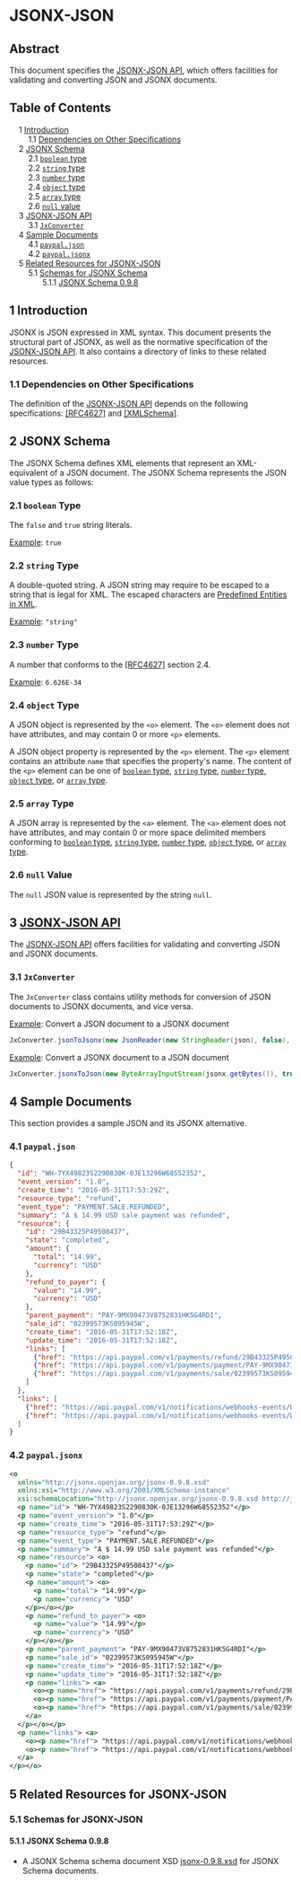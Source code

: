 # JSONX-JSON

## Abstract

This document specifies the <ins>JSONX-JSON API</ins>, which offers facilities for validating and converting JSON and JSONX documents.

## Table of Contents

<samp>&nbsp;&nbsp;</samp>1 [Introduction][#introduction]<br>
<samp>&nbsp;&nbsp;&nbsp;&nbsp;</samp>1.1 [Dependencies on Other Specifications][#dependencies]<br>
<samp>&nbsp;&nbsp;</samp>2 [JSONX Schema][#jsonxschema]<br>
<samp>&nbsp;&nbsp;&nbsp;&nbsp;</samp>2.1 [`boolean` type][#booleantype]<br>
<samp>&nbsp;&nbsp;&nbsp;&nbsp;</samp>2.2 [`string` type][#stringtype]<br>
<samp>&nbsp;&nbsp;&nbsp;&nbsp;</samp>2.3 [`number` type][#numbertype]<br>
<samp>&nbsp;&nbsp;&nbsp;&nbsp;</samp>2.4 [`object` type][#objecttype]<br>
<samp>&nbsp;&nbsp;&nbsp;&nbsp;</samp>2.5 [`array` type][#arraytype]<br>
<samp>&nbsp;&nbsp;&nbsp;&nbsp;</samp>2.6 [`null` value][#nullvalue]<br>
<samp>&nbsp;&nbsp;</samp>3 [JSONX-JSON API][#jsonxjsonapi]<br>
<samp>&nbsp;&nbsp;&nbsp;&nbsp;</samp>3.1 [`JxConverter`][#jxconverter]<br>
<samp>&nbsp;&nbsp;</samp>4 [Sample Documents][#samples]<br>
<samp>&nbsp;&nbsp;&nbsp;&nbsp;</samp>4.1 [`paypal.json`][#paypaljson]<br>
<samp>&nbsp;&nbsp;&nbsp;&nbsp;</samp>4.2 [`paypal.jsonx`][#paypaljsonx]<br>
<samp>&nbsp;&nbsp;</samp>5 [Related Resources for JSONX-JSON][#resources]<br>
<samp>&nbsp;&nbsp;&nbsp;&nbsp;</samp>5.1 [Schemas for JSONX Schema][#json-schemas]<br>
<samp>&nbsp;&nbsp;&nbsp;&nbsp;&nbsp;&nbsp;&nbsp;</samp>5.1.1 [JSONX Schema 0.9.8][#jsonx-098]

## 1 Introduction

JSONX is JSON expressed in XML syntax. This document presents the structural part of JSONX, as well as the normative specification of the <ins>JSONX-JSON API</ins>. It also contains a directory of links to these related resources.

### 1.1 Dependencies on Other Specifications

The definition of the <ins>JSONX-JSON API</ins> depends on the following specifications: [\[RFC4627\]][rfc4627] and [\[XMLSchema\]][xmlschema].

## 2 JSONX Schema

The JSONX Schema defines XML elements that represent an XML-equivalent of a JSON document. The JSONX Schema represents the JSON value types as follows:

### 2.1 `boolean` Type

The `false` and `true` string literals.

<ins>Example</ins>: `true`

### 2.2 `string` Type

A double-quoted string. A JSON string may require to be escaped to a string that is legal for XML. The escaped characters are [Predefined Entities in XML][xmlentities].

<ins>Example</ins>: `"string"`

### 2.3 `number` Type

A number that conforms to the [\[RFC4627\]][rfc4627] section 2.4.

<ins>Example</ins>: `6.626E-34`

### 2.4 `object` Type

A JSON object is represented by the `<o>` element. The `<o>` element does not have attributes, and may contain 0 or more `<p>` elements.

A JSON object property is represented by the `<p>` element. The `<p>` element contains an attribute `name` that specifies the property's name. The content of the `<p>` element can be one of [`boolean` type][#booleantype], [`string` type][#stringtype], [`number` type][#numbertype], [`object` type][#objecttype], or [`array` type][#arraytype].

### 2.5 `array` Type

A JSON array is represented by the `<a>` element. The `<a>` element does not have attributes, and may contain 0 or more space delimited members conforming to [`boolean` type][#booleantype], [`string` type][#stringtype], [`number` type][#numbertype], [`object` type][#objecttype], or [`array` type][#arraytype].

### 2.6 `null` Value

The `null` JSON value is represented by the string `null`.

## 3 <ins>JSONX-JSON API</ins>

The <ins>JSONX-JSON API</ins> offers facilities for validating and converting JSON and JSONX documents.

### 3.1 `JxConverter`

The `JxConverter` class contains utility methods for conversion of JSON documents to JSONX documents, and vice versa.

<ins>Example</ins>: Convert a JSON document to a JSONX document

```java
JxConverter.jsonToJsonx(new JsonReader(new StringReader(json), false), true);
```

<ins>Example</ins>: Convert a JSONX document to a JSON document

```java
JxConverter.jsonxToJson(new ByteArrayInputStream(jsonx.getBytes()), true);
```

## 4 Sample Documents

This section provides a sample JSON and its JSONX alternative.

### 4.1 `paypal.json`

```json
{
  "id": "WH-7YX49823S2290830K-0JE13296W68552352",
  "event_version": "1.0",
  "create_time": "2016-05-31T17:53:29Z",
  "resource_type": "refund",
  "event_type": "PAYMENT.SALE.REFUNDED",
  "summary": "A $ 14.99 USD sale payment was refunded",
  "resource": {
    "id": "29B43325P49508437",
    "state": "completed",
    "amount": {
      "total": "14.99",
      "currency": "USD"
    },
    "refund_to_payer": {
      "value": "14.99",
      "currency": "USD"
    },
    "parent_payment": "PAY-9MX90473V8752831HK5G4RDI",
    "sale_id": "02399573KS095945W",
    "create_time": "2016-05-31T17:52:18Z",
    "update_time": "2016-05-31T17:52:18Z",
    "links": [
      {"href": "https://api.paypal.com/v1/payments/refund/29B43325P49508437", "rel": "self", "method": "GET"},
      {"href": "https://api.paypal.com/v1/payments/payment/PAY-9MX90473V8752831HK5G4RDI", "rel": "parent_payment", "method": "GET"},
      {"href": "https://api.paypal.com/v1/payments/sale/02399573KS095945W", "rel": "sale", "method": "GET"}
    ]
  },
  "links": [
    {"href": "https://api.paypal.com/v1/notifications/webhooks-events/WH-7YX49823S2290830K-0JE13296W68552352", "rel": "self", "method": "GET"},
    {"href": "https://api.paypal.com/v1/notifications/webhooks-events/WH-7YX49823S2290830K-0JE13296W68552352/resend", "rel": "resend", "method": "POST"}
  ]
}
```

### 4.2 `paypal.jsonx`

```xml
<o
  xmlns="http://jsonx.openjax.org/jsonx-0.9.8.xsd"
  xmlns:xsi="http://www.w3.org/2001/XMLSchema-instance"
  xsi:schemaLocation="http://jsonx.openjax.org/jsonx-0.9.8.xsd http://jsonx.openjax.org/jsonx-0.9.8.xsd">
  <p name="id"> "WH-7YX49823S2290830K-0JE13296W68552352"</p>
  <p name="event_version"> "1.0"</p>
  <p name="create_time"> "2016-05-31T17:53:29Z"</p>
  <p name="resource_type"> "refund"</p>
  <p name="event_type"> "PAYMENT.SALE.REFUNDED"</p>
  <p name="summary"> "A $ 14.99 USD sale payment was refunded"</p>
  <p name="resource"> <o>
    <p name="id"> "29B43325P49508437"</p>
    <p name="state"> "completed"</p>
    <p name="amount"> <o>
      <p name="total"> "14.99"</p>
      <p name="currency"> "USD"
    </p></o></p>
    <p name="refund_to_payer"> <o>
      <p name="value"> "14.99"</p>
      <p name="currency"> "USD"
    </p></o></p>
    <p name="parent_payment"> "PAY-9MX90473V8752831HK5G4RDI"</p>
    <p name="sale_id"> "02399573KS095945W"</p>
    <p name="create_time"> "2016-05-31T17:52:18Z"</p>
    <p name="update_time"> "2016-05-31T17:52:18Z"</p>
    <p name="links"> <a>
      <o><p name="href"> "https://api.paypal.com/v1/payments/refund/29B43325P49508437"</p> <p name="rel"> "self"</p> <p name="method"> "GET"</p></o>
      <o><p name="href"> "https://api.paypal.com/v1/payments/payment/PAY-9MX90473V8752831HK5G4RDI"</p> <p name="rel"> "parent_payment"</p> <p name="method"> "GET"</p></o>
      <o><p name="href"> "https://api.paypal.com/v1/payments/sale/02399573KS095945W"</p> <p name="rel"> "sale"</p> <p name="method"> "GET"</p></o>
    </a>
  </p></o></p>
  <p name="links"> <a>
    <o><p name="href"> "https://api.paypal.com/v1/notifications/webhooks-events/WH-7YX49823S2290830K-0JE13296W68552352"</p> <p name="rel"> "self"</p> <p name="method"> "GET"</p></o>
    <o><p name="href"> "https://api.paypal.com/v1/notifications/webhooks-events/WH-7YX49823S2290830K-0JE13296W68552352/resend"</p> <p name="rel"> "resend"</p> <p name="method"> "POST"</p></o>
  </a>
</p></o>
```

## 5 Related Resources for JSONX-JSON

### 5.1 Schemas for JSONX-JSON

#### 5.1.1 JSONX Schema 0.9.8

* A JSONX Schema schema document XSD [jsonx-0.9.8.xsd][jsonxxsd] for JSONX Schema documents.

[#introduction]: #1-introduction
[#dependencies]: #11-dependencies
[#jsonxschema]: #2-jsonxschema
[#booleantype]: #21-booleantype
[#stringtype]: #22-stringtype
[#numbertype]: #23-numbertype
[#objecttype]: #24-objecttype
[#arraytype]: #25-arraytype
[#nullvalue]: #26-nullvalue
[#jsonxjsonapi]: #3-jsonxjsonapi
[#jxconverter]: #31-jxconverter
[#samples]: #4-samples
[#paypaljson]: #41-paypaljson
[#paypaljsonx]: #42-paypaljsonx
[#resources]: #5-resources
[#json-schemas]: #51-json-schemas
[#jsonx-098]: #52-jsonx-098]

[api]: ../binding
[jsonxxsd]: http://jsonx.openjax.org/jsonx-0.9.8.xsd
[rfc4627]: https://www.ietf.org/rfc/rfc4627.txt
[xmlschema]: http://www.w3.org/2001/XMLSchema
[xmlentities]: https://en.wikipedia.org/wiki/List_of_XML_and_HTML_character_entity_references#Predefined_entities_in_XML